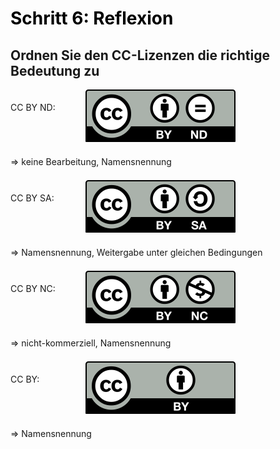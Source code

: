 <h1 style="color:#000000">Schritt 6: Reflexion</h1>
<link rel="stylesheet" href="https://cdnjs.cloudflare.com/ajax/libs/font-awesome/4.7.0/css/font-awesome.min.css">

<h2>Ordnen Sie den CC-Lizenzen die richtige Bedeutung zu</h2>

<div class="dragdropContainer">
	<p style="float:left;line-height:30px;vertical-align:middle;width:120px;display:inline-block;">CC BY ND: </p>
	<div class="dropzone"><img id="drag1" src="images/creative-commons_cc-by-nd.svg" draggable="true"></div>
	<div class="dropzone"></div>
	<p style="float:left;line-height:30px;vertical-align:middle;display:inline-block">=> keine Bearbeitung, Namensnennung</p>
</div>
<br style="clear:both;">
<div class="dragdropContainer">
	<p style="float:left;line-height:30px;vertical-align:middle;width:120px;">CC BY SA: </p>
	<div class="dropzone">
		<img id="drag2" src="images/creative-commons_cc-by-sa.svg" draggable="true">
	</div>
	<div class="dropzone">
	</div>
	<p style="float:left;line-height:30px;vertical-align:middle;">=> Namensnennung, Weitergabe unter gleichen Bedingungen</p>
</div>
<br style="clear:both;">
<div class="dragdropContainer">
	<p style="float:left;line-height:30px;vertical-align:middle;width:120px;">CC BY NC: </p>
	<div class="dropzone">
		<img id="drag3" src="images/creative-commons_cc-by-nc.svg" draggable="true">
	</div>
	<div class="dropzone">
	</div>
	<p style="float:left;line-height:30px;vertical-align:middle;">=> nicht-kommerziell, Namensnennung</p>
</div>
<br style="clear:both;">
<div class="dragdropContainer">
	<p style="float:left;line-height:30px;vertical-align:middle;width:120px;">CC BY: </p>
	<div class="dropzone">
		<img id="drag4" src="images/creative-commons_cc-by.svg" draggable="true">
	</div>
	<div class="dropzone">
	</div>
	<p style="float:left;line-height:30px;vertical-align:middle;">=> Namensnennung</p>
</div>
<br style="clear:both">

<script>
function ziehen(ev) {
	ev.dataTransfer.setData('text', ev.target.id);
}
function ablegenErlauben(ev) {
	ev.preventDefault();
}
function ablegen(ev) {
	ev.preventDefault();
	var data = ev.dataTransfer.getData('text');
	var target = ev.target;
	while (" " + target.className + " ".indexOf(" zielzone ") == -1) {
	    target = target.parentNode;
	}
	target.appendChild(document.getElementById(data));
}
window.addEventListener("load", function () {
	var elms = document.querySelectorAll(".dropzone");
	for (var i = 0; i < elms.length; i++) {
		var zielzone = elms[i];
		zielzone.addEventListener("drop", ablegen);
		zielzone.addEventListener("dragover", ablegenErlauben);
	};
	elms = document.querySelectorAll("[draggable=true]")
	for (var i = 0; i < elms.length; i++) {
		var draggable = elms[i];
		draggable.addEventListener("dragstart", ziehen);
	};
});
</script>
